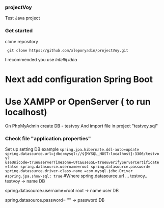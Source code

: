 ### projectVoy

 Test Java project

### Get started
 clone repository 
```
 git clone https://github.com/aleporyadin/projectVoy.git
```
 I recommended you use *Intellij idea*

# Next add configuration Spring Boot
# Use XAMPP or OpenServer ( to run localhost)
 On PhpMyAdmin create DB - testvoy
 And import file in project "testvoy.sql" 
### Check file "application.properties"
 Set up setting DB example 
    ```
    spring.jpa.hibernate.ddl-auto=update
    spring.datasource.url=jdbc:mysql://${MYSQL_HOST:localhost}:3306/testvoy?useUnicode=true&serverTimezone=UTC&useSSL=true&verifyServerCertificate=false
    spring.datasource.username=root
    spring.datasource.password=
    spring.datasource.driver-class-name =com.mysql.jdbc.Driver
    #spring.jpa.show-sql: true
    ```
#Where
 spring.datasource.url  ... testvoy..
 testvoy -> name DB 

 spring.datasource.username=root
 root -> name user DB

 spring.datasource.password=
 "" -> password DB
